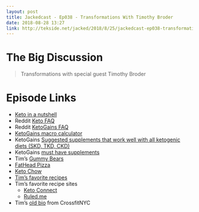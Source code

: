 ```yaml
---
layout: post
title: Jackedcast - Ep038 - Transformations With Timothy Broder
date: 2018-08-28 13:27
link: http://tekside.net/jacked/2018/8/25/jackedcast-ep038-transformations-with-timothy-broder
---
```


# The Big Discussion

> Transformations with special guest Timothy Broder

# Episode Links

- [Keto in a nutshell](https://www.reddit.com/r/keto/wiki/keto_in_a_nutshell/) 
- Reddit [Keto FAQ](https://www.reddit.com/r/keto/wiki/faq/) 
- Reddit [KetoGains FAQ](https://www.reddit.com/r/ketogains/wiki/index) 
- [KetoGains macro calculator](https://ketogains.com/ketogains-calculator/) 
- KetoGains [Suggested supplements that work well with all ketogenic diets (SKD, TKD, CKD)](https://ketogains.com/2015/09/supplements-and-ketogenic-diets-facts-and-myths/) 
- KetoGains [must have supplements](https://ketogains.com/2016/08/ketogains-seven-must-supplements/) 
- Tim’s [Gummy Bears](https://www.amazon.com/gp/product/B01AP9DWK0/ref=oh_aui_search_detailpage?psc=1&tag=nyen0e-20&ie=UTF8) 
- [FatHead Pizza](https://www.ditchthecarbs.com/fat-head-pizza/) 
- [Keto Chow](http://www.ketochow.xyz/) 
- [Tim’s favorite recipes](http://www.timbroder.com/2018/08/My-favorite-Keto-recipes.html) 
- Tim’s favorite recipe sites 
    - [Keto Connect](https://www.ketoconnect.net/recipes/) 
    - [Ruled.me](https://www.ruled.me/keto-recipes/) 
- Tim’s [old bio](https://crossfitnyc.com/2013/06/26/athlete-profile-tim-broder/) from CrossfitNYC
